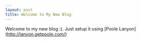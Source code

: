 ```yaml
---
layout: post
title: Welcome to My New Blog
---
```


Welcome to my new blog :). Just setup it using [Poole Lanyon] (http://lanyon.getpoole.com/)
